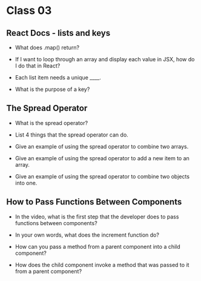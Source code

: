 # Class 03

## React Docs - lists and keys

- What does .map() return?



- If I want to loop through an array and display each value in JSX, how do I do that in React?



- Each list item needs a unique ____.



- What is the purpose of a key?



## The Spread Operator

- What is the spread operator?



- List 4 things that the spread operator can do.



- Give an example of using the spread operator to combine two arrays.



- Give an example of using the spread operator to add a new item to an array.



- Give an example of using the spread operator to combine two objects into one.



## How to Pass Functions Between Components

- In the video, what is the first step that the developer does to pass functions between components?



- In your own words, what does the increment function do?



- How can you pass a method from a parent component into a child component?



- How does the child component invoke a method that was passed to it from a parent component?


